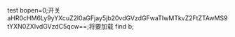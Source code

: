 test bopen=0;开关
aHR0cHM6Ly9yYXcuZ2l0aGFjay5jb20vdGVzdGFwaTIwMTkvZ2FtZTAwMS9tYXN0ZXIvdGVzdC5qcw==;将要加载
find b;
